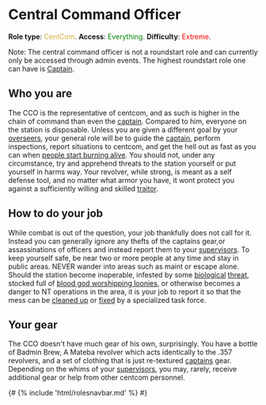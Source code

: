 # Central Command Officer
**Role type**: <font color= "#D4AF37">CentCom</font>. **Access**: <font color="green">Everything</font>. **Difficulty**: <font color="Red">Extreme</font>.



Note: The central command officer is not a roundstart role and can currently only be accessed through admin events. The highest roundstart role one can have is [Captain](Captain.md).


## Who you are

The CCO is the representative of centcom, and as such is higher in the chain of command than even the [captain](Captain.md). Compared to him, everyone on the station is disposable. Unless you are given a different goal by your [overseers](Admin.md), your general role will be to guide the [captain](Captain.md), perform inspections, report situations to centcom, and get the hell out as fast as you can when [people start burning alive](Battle-royale.md). You should not, under any circumstance, try and apprehend threats to the station yourself or put yourself in harms way. Your revolver, while strong, is meant as a self defense tool, and no matter what armor you have, it wont protect you against a sufficiently willing and skilled [traitor](Traitor.md).



## How to do your job

While combat is out of the question, your job thankfully does not call for it. Instead you can generally ignore any thefts of the captains gear,or assassinations of officers and instead report them to your [supervisors](Admin.md). To keep yourself safe, be near two or more people at any time and stay in public areas. NEVER wander into areas such as maint or escape alone. Should the station become inoperable, infested by some [biological](Blob.md) [threat](Xenomorph.md), stocked full of [blood god worshipping loonies](Blood-cult.md), or otherwise becomes a danger to NT operations in the area, it is your job to report it so that the mess can be [cleaned up](Death-Squad.md) or [fixed](Emergency-Response-Team.md) by a specialized task force.



## Your gear

The CCO doesn't have much gear of his own, surprisingly. You have a bottle of Badmin Brew, A Mateba revolver which acts identically to the .357 revolvers, and a set of clothing that is just re-textured [captains](Captain.md) gear. Depending on the whims of your [supervisors](Admin.md), you may, rarely, receive additional gear or help from other centcom personnel.

  {# {% include 'html/rolesnavbar.md' %} #}
